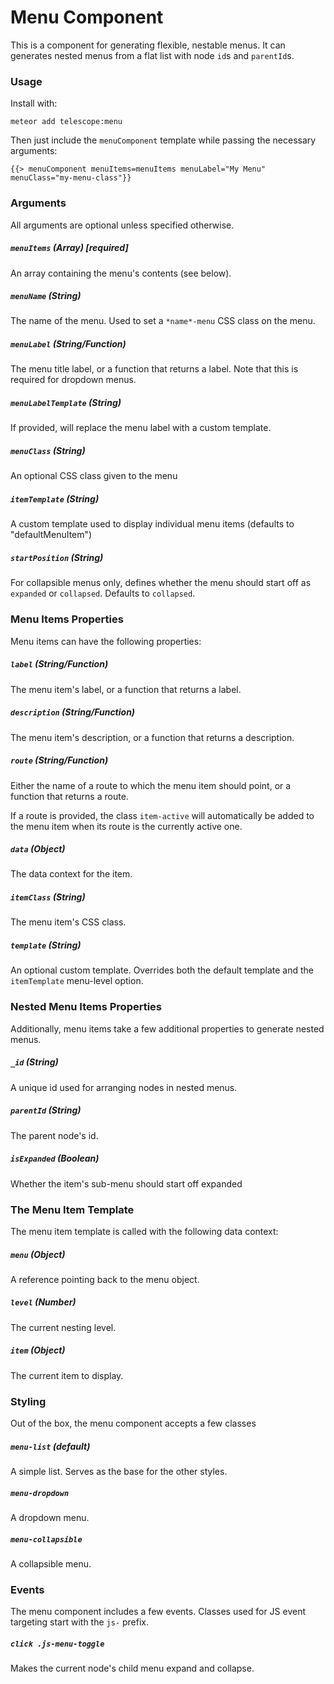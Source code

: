 # Menu Component

This is a component for generating flexible, nestable menus. It can generates nested menus from a flat list with node `id`s and `parentId`s. 

### Usage

Install with: 

```
meteor add telescope:menu
```

Then just include the `menuComponent` template while passing the necessary arguments:

```
{{> menuComponent menuItems=menuItems menuLabel="My Menu" menuClass="my-menu-class"}}
```

### Arguments

All arguments are optional unless specified otherwise. 

##### `menuItems` (Array) [required]

An array containing the menu's contents (see below).

##### `menuName` (String)

The name of the menu. Used to set a `*name*-menu` CSS class on the menu. 

##### `menuLabel` (String/Function)

The menu title label, or a function that returns a label. Note that this is required for dropdown menus. 

##### `menuLabelTemplate` (String)

If provided, will replace the menu label with a custom template.

##### `menuClass` (String)

An optional CSS class given to the menu

##### `itemTemplate` (String)

A custom template used to display individual menu items (defaults to "defaultMenuItem")

##### `startPosition` (String)

For collapsible menus only, defines whether the menu should start off as `expanded` or `collapsed`. Defaults to `collapsed`.

### Menu Items Properties

Menu items can have the following properties:

##### `label` (String/Function)

The menu item's label, or a function that returns a label. 

##### `description` (String/Function)

The menu item's description, or a function that returns a description. 

##### `route` (String/Function)

Either the name of a route to which the menu item should point, or a function that returns a route.

If a route is provided, the class `item-active` will automatically be added to the menu item when its route is the currently active one. 

##### `data` (Object)

The data context for the item. 

##### `itemClass` (String)

The menu item's CSS class. 

##### `template` (String)

An optional custom template. Overrides both the default template and the `itemTemplate` menu-level option. 

### Nested Menu Items Properties

Additionally, menu items take a few additional properties to generate nested menus. 

##### `_id` (String)

A unique id used for arranging nodes in nested menus. 

##### `parentId` (String)

The parent node's id. 

##### `isExpanded` (Boolean)

Whether the item's sub-menu should start off expanded

### The Menu Item Template

The menu item template is called with the following data context:

##### `menu` (Object)

A reference pointing back to the menu object.

##### `level` (Number)

The current nesting level.

##### `item` (Object)

The current item to display. 

### Styling

Out of the box, the menu component accepts a few classes

##### `menu-list` (default)

A simple list. Serves as the base for the other styles.

##### `menu-dropdown`

A dropdown menu.

##### `menu-collapsible`

A collapsible menu. 

### Events

The menu component includes a few events. Classes used for JS event targeting start with the `js-` prefix. 

##### `click .js-menu-toggle`

Makes the current node's child menu expand and collapse.